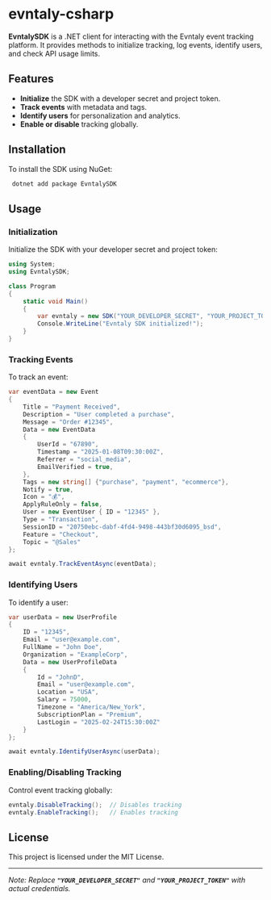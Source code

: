 # evntaly-csharp

**EvntalySDK** is a .NET client for interacting with the Evntaly event tracking platform. It provides methods to initialize tracking, log events, identify users, and check API usage limits.

## Features

- **Initialize** the SDK with a developer secret and project token.
- **Track events** with metadata and tags.
- **Identify users** for personalization and analytics.
- **Enable or disable** tracking globally.

## Installation

To install the SDK using NuGet:

```sh
 dotnet add package EvntalySDK
```

## Usage

### Initialization

Initialize the SDK with your developer secret and project token:

```csharp
using System;
using EvntalySDK;

class Program
{
    static void Main()
    {
        var evntaly = new SDK("YOUR_DEVELOPER_SECRET", "YOUR_PROJECT_TOKEN");
        Console.WriteLine("Evntaly SDK initialized!");
    }
}
```

### Tracking Events

To track an event:

```csharp
var eventData = new Event
{
    Title = "Payment Received",
    Description = "User completed a purchase",
    Message = "Order #12345",
    Data = new EventData
    {
        UserId = "67890",
        Timestamp = "2025-01-08T09:30:00Z",
        Referrer = "social_media",
        EmailVerified = true,
    },
    Tags = new string[] {"purchase", "payment", "ecommerce"},
    Notify = true,
    Icon = "💰",
    ApplyRuleOnly = false,
    User = new EventUser { ID = "12345" },
    Type = "Transaction",
    SessionID = "20750ebc-dabf-4fd4-9498-443bf30d6095_bsd",
    Feature = "Checkout",
    Topic = "@Sales"
};

await evntaly.TrackEventAsync(eventData);
```

### Identifying Users

To identify a user:

```csharp
var userData = new UserProfile
{
    ID = "12345",
    Email = "user@example.com",
    FullName = "John Doe",
    Organization = "ExampleCorp",
    Data = new UserProfileData
    {
        Id = "JohnD",
        Email = "user@example.com",
        Location = "USA",
        Salary = 75000,
        Timezone = "America/New_York",
        SubscriptionPlan = "Premium",
        LastLogin = "2025-02-24T15:30:00Z"
    }
};

await evntaly.IdentifyUserAsync(userData);
```

### Enabling/Disabling Tracking

Control event tracking globally:

```csharp
evntaly.DisableTracking();  // Disables tracking
evntaly.EnableTracking();   // Enables tracking
```

## License

This project is licensed under the MIT License.

---

*Note: Replace **`"YOUR_DEVELOPER_SECRET"`** and **`"YOUR_PROJECT_TOKEN"`** with actual credentials.*
